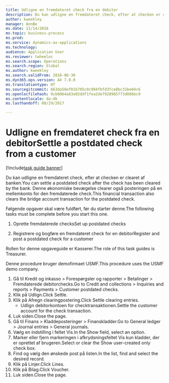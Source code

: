 ```yaml
--- 
title: Udligne en fremdateret check fra en debitor
description: Du kan udligne en fremdateret check, efter at checken er clearet af banken.
author: kweekley
manager: AnnBe
ms.date: 11/14/2016
ms.topic: business-process
ms.prod: 
ms.service: dynamics-ax-applications
ms.technology: 
audience: Application User
ms.reviewer: twheeloc
ms.search.scope: Operations
ms.search.region: Global
ms.author: kweekley
ms.search.validFrom: 2016-06-30
ms.dyn365.ops.version: AX 7.0.0
ms.translationtype: HT
ms.sourcegitcommit: 663da58ef01b705c0c984fbfd3fce8bc31be04c6
ms.openlocfilehash: 9cb6064a83e02ddf1fea2de7928965773d08bbc9
ms.contentlocale: da-dk
ms.lasthandoff: 08/29/2017

---
```

# <a name="settle-a-postdated-check-from-a-customer"></a><span data-ttu-id="007e2-103">Udligne en fremdateret check fra en debitor</span><span class="sxs-lookup"><span data-stu-id="007e2-103">Settle a postdated check from a customer</span></span>

[!include[task guide banner](../../includes/task-guide-banner.md)]

<span data-ttu-id="007e2-104">Du kan udligne en fremdateret check, efter at checken er clearet af banken.</span><span class="sxs-lookup"><span data-stu-id="007e2-104">You can settle a postdated check after the check has been cleared by the bank.</span></span> <span data-ttu-id="007e2-105">Denne økonomiske bevægelse clearer også posteringen på en mellemkonto for den fremdaterede check.</span><span class="sxs-lookup"><span data-stu-id="007e2-105">This financial transaction also clears the bridge account transaction for the postdated check.</span></span> 

<span data-ttu-id="007e2-106">Følgende opgaver skal være fuldført, før du starter denne.</span><span class="sxs-lookup"><span data-stu-id="007e2-106">The following tasks must be complete before you start this one.</span></span>

1) <span data-ttu-id="007e2-107">Oprette fremdaterede checks</span><span class="sxs-lookup"><span data-stu-id="007e2-107">Set up postdated checks</span></span>

2) <span data-ttu-id="007e2-108">Registrere og bogføre en fremdateret check for en debitor</span><span class="sxs-lookup"><span data-stu-id="007e2-108">Register and post a postdated check for a customer</span></span> 



<span data-ttu-id="007e2-109">Rollen for denne opgaveguide er Kasserer.</span><span class="sxs-lookup"><span data-stu-id="007e2-109">The role of this task guides is Treasurer.</span></span>



<span data-ttu-id="007e2-110">Denne procedure bruger demofirmaet USMF.</span><span class="sxs-lookup"><span data-stu-id="007e2-110">This procedure uses the USMF demo company.</span></span>

1. <span data-ttu-id="007e2-111">Gå til Kredit og inkasso > Forespørgsler og rapporter > Betalinger > Fremdaterede debitorchecks.</span><span class="sxs-lookup"><span data-stu-id="007e2-111">Go to Credit and collections > Inquiries and reports > Payments > Customer postdated checks.</span></span>
2. <span data-ttu-id="007e2-112">Klik på Udlign.</span><span class="sxs-lookup"><span data-stu-id="007e2-112">Click Settle.</span></span>
3. <span data-ttu-id="007e2-113">Klik på Afregn clearingpostering.</span><span class="sxs-lookup"><span data-stu-id="007e2-113">Click Settle clearing entries.</span></span>
    * <span data-ttu-id="007e2-114">Udlign debitorkontoen for checktransaktionen.</span><span class="sxs-lookup"><span data-stu-id="007e2-114">Settle the customer account for the check transaction.</span></span>  
4. <span data-ttu-id="007e2-115">Luk siden.</span><span class="sxs-lookup"><span data-stu-id="007e2-115">Close the page.</span></span>
5. <span data-ttu-id="007e2-116">Gå til Finans > Kladdeposteringer > Finanskladder.</span><span class="sxs-lookup"><span data-stu-id="007e2-116">Go to General ledger > Journal entries > General journals.</span></span>
6. <span data-ttu-id="007e2-117">Vælg en indstilling i feltet Vis.</span><span class="sxs-lookup"><span data-stu-id="007e2-117">In the Show field, select an option.</span></span>
7. <span data-ttu-id="007e2-118">Marker eller fjern markeringen i afkrydsningsfeltet Vis kun kladder, der er oprettet af brugeren.</span><span class="sxs-lookup"><span data-stu-id="007e2-118">Select or clear the Show user-created only check box.</span></span>
8. <span data-ttu-id="007e2-119">Find og vælg den ønskede post på listen.</span><span class="sxs-lookup"><span data-stu-id="007e2-119">In the list, find and select the desired record.</span></span>
9. <span data-ttu-id="007e2-120">Klik på Linjer.</span><span class="sxs-lookup"><span data-stu-id="007e2-120">Click Lines.</span></span>
10. <span data-ttu-id="007e2-121">Klik på Bilag.</span><span class="sxs-lookup"><span data-stu-id="007e2-121">Click Voucher.</span></span>
11. <span data-ttu-id="007e2-122">Luk siden.</span><span class="sxs-lookup"><span data-stu-id="007e2-122">Close the page.</span></span>


